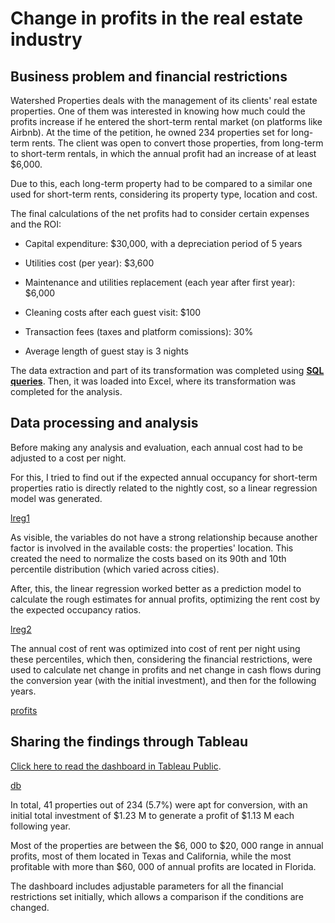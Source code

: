 # Change in profits in the real estate industry

## Business problem and financial restrictions

Watershed Properties deals with the management of its clients' real estate properties. One of them was interested in knowing how much could the profits increase if he entered the short-term rental market (on platforms like Airbnb). At the time of the petition, he owned 234 properties set for long-term rents. The client was open to convert those properties, from long-term to short-term rentals, in which the annual profit had an increase of at least $6,000.

Due to this, each long-term property had to be compared to a similar one used for short-term rents, considering its property type, location and cost.

The final calculations of the net profits had to consider certain expenses and the ROI:

* Capital expenditure: $30,000, with a depreciation period of 5 years

* Utilities cost (per year): $3,600

* Maintenance and utilities replacement (each year after first year): $6,000

* Cleaning costs after each guest visit: $100

* Transaction fees (taxes and platform comissions): 30%

* Average length of guest stay is 3 nights

The data extraction and part of its transformation was completed using [**SQL queries**](https://lugmenn.github.io/portfolio/2024_03_watershed_database). Then, it was loaded into Excel, where its transformation was completed for the analysis.

## Data processing and analysis

Before making any analysis and evaluation, each annual cost had to be adjusted to a cost per night.

For this, I tried to find out if the expected annual occupancy for short-term properties ratio is directly related to the nightly cost, so a linear regression model was generated.

[lreg1](assets/p01-reanalysis/01-linreg1.png)

As visible, the variables do not have a strong relationship because another factor is involved in the available costs: the properties' location. This created the need to normalize the costs based on its 90th and 10th percentile distribution (which varied across cities).

After, this, the linear regression worked better as a prediction model to calculate the rough estimates for annual profits, optimizing the rent cost by the expected occupancy ratios.

[lreg2](assets/p01-reanalysis/02-linreg-normalized.png)

The annual cost of rent was optimized into cost of rent per night using these percentiles, which then, considering the financial restrictions, were used to calculate net change in profits and net change in cash flows during the conversion year (with the initial investment), and then for the following years.

[profits](assets/p01-reanalysis/03-profitcalc.png)

## Sharing the findings through Tableau

[Click here to read the dashboard in Tableau Public](https://public.tableau.com/views/WatershedProject_17105411802030/Dashboard1?:language=es-ES&:sid=&:redirect=auth&:display_count=n&:origin=viz_share_link).

[db](assets/p01-reanalysis/04-dashboard.png)

In total, 41 properties out of 234 (5.7%) were apt for conversion, with an initial total investment of $1.23 M to generate a profit of $1.13 M each following year.

Most of the properties are between the $6, 000 to $20, 000 range in annual profits, most of them located in Texas and California, while the most profitable with more than $60, 000 of annual profits are located in Florida.

The dashboard includes adjustable parameters for all the financial restrictions set initially, which allows a comparison if the conditions are changed.
